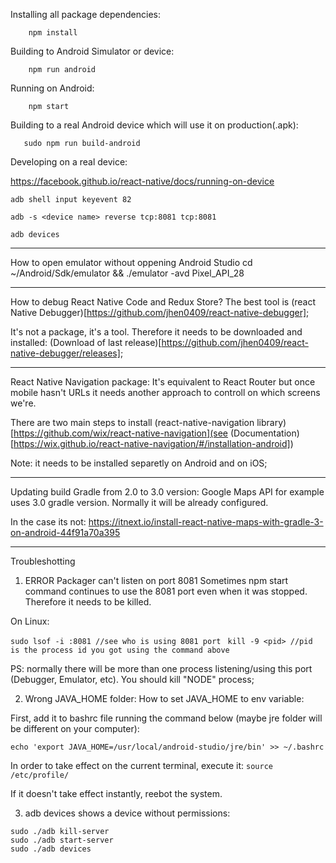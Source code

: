 Installing all package dependencies:
```
    npm install
```

Building to Android Simulator or device:
```
    npm run android
```

Running on Android:
```
    npm start
```

Building to a real Android device which will use it on production(.apk):
```
   sudo npm run build-android 
```

Developing on a real device:

https://facebook.github.io/react-native/docs/running-on-device

```
adb shell input keyevent 82
```

```
adb -s <device name> reverse tcp:8081 tcp:8081

adb devices
```

________________
How to open emulator without oppening Android Studio
cd  ~/Android/Sdk/emulator && ./emulator -avd Pixel_API_28

________________
How to debug React Native Code and Redux Store?
The best tool is (react Native Debugger)[https://github.com/jhen0409/react-native-debugger];

It's not a package, it's a tool. Therefore it needs to be downloaded and installed:
(Download of last release)[https://github.com/jhen0409/react-native-debugger/releases];

____________________
React Native Navigation package:
It's equivalent to React Router but once mobile hasn't URLs
it needs another approach to controll on which screens we're.

There are two main steps to install (react-native-navigation library)[https://github.com/wix/react-native-navigation](see (Documentation)[https://wix.github.io/react-native-navigation/#/installation-android])

Note: it needs to be installed separetly on Android and on iOS;

____________________
Updating build Gradle from 2.0 to 3.0 version:
Google Maps API for example uses 3.0 gradle version. Normally it will be already configured.

In the case its not:
https://itnext.io/install-react-native-maps-with-gradle-3-on-android-44f91a70a395
______________
Troubleshotting

1. ERROR  Packager can't listen on port 8081
Sometimes npm start command continues to use the 8081 port even when it was stopped. Therefore it needs to be killed.

On Linux:

```sudo lsof -i :8081 //see who is using 8081 port ```
```kill -9 <pid> //pid is the process id you got using the command above```

PS: normally there will be more than one process listening/using this port (Debugger, Emulator, etc). You should kill "NODE" process;

2. Wrong JAVA_HOME folder: 
How to set JAVA_HOME to env variable:

First, add it to bashrc file running the command below (maybe jre folder will be different on your computer):

```echo 'export JAVA_HOME=/usr/local/android-studio/jre/bin' >> ~/.bashrc```

In order to take effect on the current terminal, execute it:
```source /etc/profile/```

If it doesn't take effect instantly, reebot the system.

3. adb devices shows a device without permissions:

```
sudo ./adb kill-server
sudo ./adb start-server
sudo ./adb devices
```









